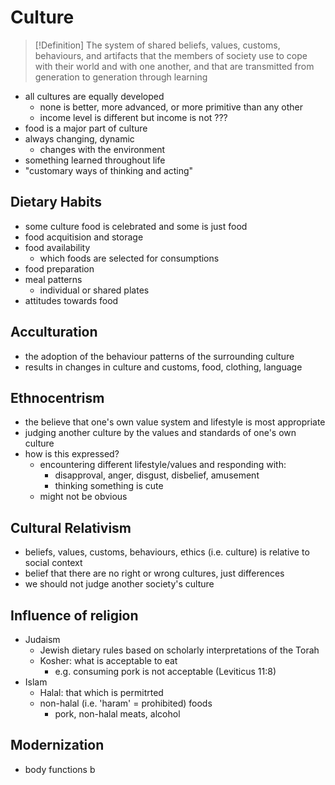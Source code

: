 # Culture
> [!Definition]
> The system of shared beliefs, values, customs, behaviours, and artifacts that the members of society use to cope with their world and with one another, and that are transmitted from generation to generation through learning

- all cultures are equally developed
	- none is better, more advanced, or more primitive than any other
	- income level is different but income is not ???
- food is a major part of culture
- always changing, dynamic
	- changes with the environment
- something learned throughout life
- "customary ways of thinking and acting"
## Dietary Habits
- some culture food is celebrated and some is just food
- food acquitision and storage
- food availability
	- which foods are selected for consumptions
- food preparation
- meal patterns
	- individual or shared plates
- attitudes towards food
## Acculturation
- the adoption of the behaviour patterns of the surrounding culture
- results in changes in culture and customs, food, clothing, language
## Ethnocentrism
- the believe that one's own value system and lifestyle is most appropriate
- judging another culture by the values and standards of one's own culture
- how is this expressed?
	- encountering different lifestyle/values and responding with:
		- disapproval, anger, disgust, disbelief, amusement
		- thinking something is cute
	- might not be obvious
## Cultural Relativism
- beliefs, values, customs, behaviours, ethics (i.e. culture) is relative to social context
- belief that there are no right or wrong cultures, just differences
- we should not judge another society's culture
## Influence of religion
- Judaism
	- Jewish dietary rules based on scholarly interpretations of the Torah
	- Kosher: what is acceptable to eat
		- e.g. consuming pork is not acceptable (Leviticus 11:8)
- Islam
	- Halal: that which is permitrted
	- non-halal (i.e. 'haram' = prohibited) foods
		- pork, non-halal meats, alcohol
## Modernization
- body functions b